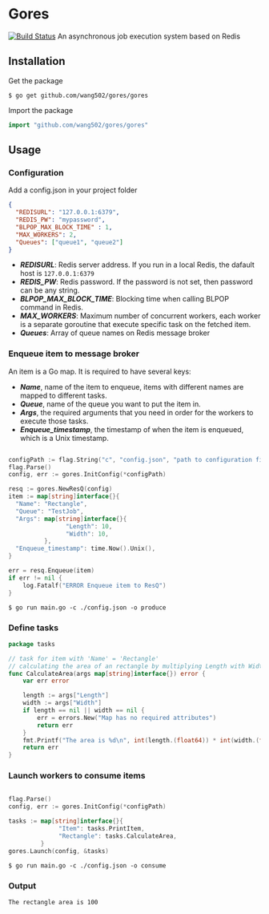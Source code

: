 # Gores
[![Build Status](https://travis-ci.com/wang502/gores.svg?token=KeHkjMsksZ2RWDDg6h5k&branch=master)](https://travis-ci.org/wang502/gores)
An asynchronous job execution system based on Redis

## Installation
Get the package
```
$ go get github.com/wang502/gores/gores
```
Import the package
```go
import "github.com/wang502/gores/gores"
```

## Usage
### Configuration
Add a config.json in your project folder
```json
{
  "REDISURL": "127.0.0.1:6379",
  "REDIS_PW": "mypassword",
  "BLPOP_MAX_BLOCK_TIME" : 1,
  "MAX_WORKERS": 2,
  "Queues": ["queue1", "queue2"]
}
```
- ***REDISURL***: Redis server address. If you run in a local Redis, the dafault host is ```127.0.0.1:6379```
- ***REDIS_PW***: Redis password. If the password is not set, then password can be any string.
- ***BLPOP_MAX_BLOCK_TIME***: Blocking time when calling BLPOP command in Redis.
- ***MAX_WORKERS***: Maximum number of concurrent workers, each worker is a separate goroutine that execute specific task on the fetched item.
- ***Queues***: Array of queue names on Redis message broker

### Enqueue item to message broker
An item is a Go map. It is required to have several keys:
- ***Name***, name of the item to enqueue, items with different names are mapped to different tasks.
- ***Queue***, name of the queue you want to put the item in.
- ***Args***, the required arguments that you need in order for the workers to execute those tasks.
- ***Enqueue_timestamp***, the timestamp of when the item is enqueued, which is a Unix timestamp.

```go

configPath := flag.String("c", "config.json", "path to configuration file")
flag.Parse()
config, err := gores.InitConfig(*configPath)

resq := gores.NewResQ(config)
item := map[string]interface{}{
  "Name": "Rectangle",
  "Queue": "TestJob",
  "Args": map[string]interface{}{
                "Length": 10,
                "Width": 10,
          },
  "Enqueue_timestamp": time.Now().Unix(),
}

err = resq.Enqueue(item)
if err != nil {
	log.Fatalf("ERROR Enqueue item to ResQ")
}
```

```
$ go run main.go -c ./config.json -o produce
```

### Define tasks
```go
package tasks

// task for item with 'Name' = 'Rectangle'
// calculating the area of an rectangle by multiplying Length with Width
func CalculateArea(args map[string]interface{}) error {
    var err error

    length := args["Length"]
    width := args["Width"]
    if length == nil || width == nil {
        err = errors.New("Map has no required attributes")
        return err
    }
    fmt.Printf("The area is %d\n", int(length.(float64)) * int(width.(float64)))
    return err
}
```

### Launch workers to consume items
```go

flag.Parse()
config, err := gores.InitConfig(*configPath)

tasks := map[string]interface{}{
              "Item": tasks.PrintItem,
              "Rectangle": tasks.CalculateArea,
         }
gores.Launch(config, &tasks)
```

```
$ go run main.go -c ./config.json -o consume
```

### Output
```
The rectangle area is 100
```
